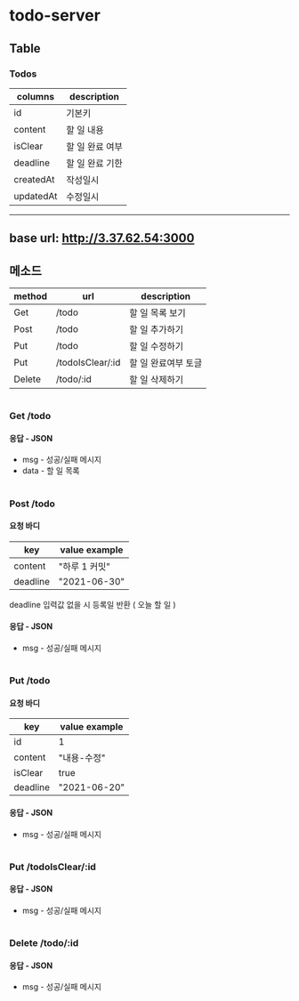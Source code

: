 # todo-server

## Table
### Todos
|columns|description|
|---|---|
|id|기본키|
|content| 할 일 내용|   
|isClear| 할 일 완료 여부|   
|deadline| 할 일 완료 기한|   
|createdAt|작성일시|
|updatedAt|수정일시|

---
## base url: http://3.37.62.54:3000
## 메소드
|method|url|description|
|---|---|---|
|Get | /todo| 할 일 목록 보기 |
| Post | /todo| 할 일 추가하기 |
| Put | /todo| 할 일 수정하기 |
| Put | /todoIsClear/:id | 할 일 완료여부 토글 |
| Delete | /todo/:id | 할 일 삭제하기 |

#
### Get /todo 
#### 응답 - JSON
- msg - 성공/실패 메시지
- data - 할 일 목록
#

### Post /todo
#### 요청 바디
|key|value example|
|---|---|
|content| "하루 1 커밋" |   
|deadline| "2021-06-30" | 
deadline 입력값 없을 시 등록일 반환 ( 오늘 할 일 )

#### 응답 - JSON
- msg - 성공/실패 메시지
#

### Put /todo
#### 요청 바디
|key|value example|
|---|---|
|id|1|
|content| "내용-수정"|   
|isClear| true |   
|deadline| "2021-06-20" |   

#### 응답 - JSON
- msg - 성공/실패 메시지
#

### Put /todoIsClear/:id
#### 응답 - JSON
- msg - 성공/실패 메시지
#


### Delete /todo/:id
#### 응답 - JSON
- msg - 성공/실패 메시지
#

